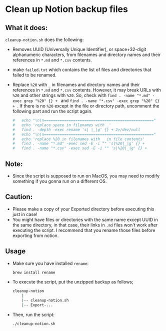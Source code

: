 # Clean up Notion backup files

## What it does:
`cleanup-notion.sh` does the following:
- Removes UUID (Universally Unique Identifier), or space+32-digit alphanumeric characters, from filenames and directory names and their references in `*.md` and `*.csv` contents.
- make `failed.txt` which contains the list of files and directories that failed to be renamed.
- Replace `%20` with `_` in filenames and directory names and their references in `*.md` and `*.csv` contents. However, it may break URLs with `%20` and other strings with `%20`. So, check with `find . -name "*.md" -exec grep "%20" {} + ` and `find . -name "*.csv" -exec grep "%20" {} + `. If there is no `%20` except in the file or directory path, uncomment the following part and run the script again.

	```bash
	# 	echo "\n\n================================================="
	# 	echo 'replace space in filenames with _'
	# 	find . -depth -exec rename 's| |_|g' {} + 2>/dev/null
	# 	echo "\n\n================================================="
	# 	echo 'replace %20 in filenames with _ in file contents'
	# 	find . -name "*.md" -exec sed -E -i "" 's|%20|_|g' {} +
	# 	find . -name "*.csv" -exec sed -E -i "" 's|%20|_|g' {} +
	```


## Note:
- Since the script is supposed to run on MacOS, you may need to modify something if you gonna run on a different OS.


## Caution:
- Please make a copy of your Exported directory before executing this just in case!
- You might have files or directories with the same name except UUID in the same directory, in that case, their links in `.md` files won't work after executing the script. I recommend that you rename those files before exporting from notion.


## Usage
- Make sure you have installed `rename`:
	```bash
	brew install rename
	```

- To execute the script, put the unzipped backup as follows;
	```bash
	cleanup-notion
		|
		|-- cleanup-notion.sh
		|-- Export-...
	```

- Then, run the script:
	```bash
	./cleanup-notion.sh
	```